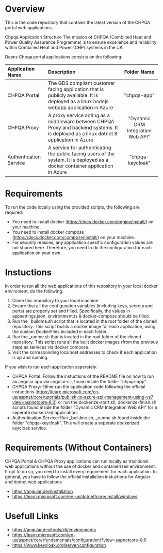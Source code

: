 # Overview
This is the code repository that contains the latest version of the CHPQA portal web applications.

Chpqa Application Structure
The mission of CHPQA (Combined Heat and Power Quality Assurance Programme) is to ensure excellence and reliability within Combined Heat and Power (CHP) systems in the UK.

Desnz Chpqa portal applications consists on the following:

| Application Name        | Description           | Folder Name  |
| :------------- |:-------------| :-----:|
| CHPQA Portal     | The GDS compliant customer facing application that is publicly available. It is deployed as a linux nodejs webapp application in Azure | "chpqa-app" |
| CHPQA Proxy      | A proxy service acting as a middleware between CHPQA Proxy and backend systems. It is deployed as a linux dotnet 8 application in Azure      |   "Dynamic CRM Integration Web API"|
| Authentication Service | A service for authenticating the public facing users of the system. It is deployed as a docker container application in Azure    |   "chpqa-keycloak" |

# Requirements

To run the code locally using the provided scripts, the following are required:
- You need to install docker (https://docs.docker.com/engine/install/) on your machine. 
- You need to install docker compose (https://docs.docker.com/compose/install/) on your machine.
- For security reasons, any application specific configuration values are not shared here. Therefore, you need to do the configuration for each application on your own.

# Instuctions
In order to run all the web applications of this repository in your local docker enviroment, do the following:

1. Clone this repository to your local machine
2. Ensure that all the configuration variables (including keys, secrets and ports) are properly set and filled. Specifically, the values in appsettings.json, environment.ts & docker-compose should be filled.
3. Run the _buildme.sh script that is located in the root folder of the cloned repository. This script builds a docker image for each application, using the custom DockerFiles included in each folder.
4. Run the _runme.sh that is located in the root folder of the cloned repository. This script runs all the built docker images (from the previous step) as services via docker compose.
5. Visit the corresponding localhost addresses to check if each application is up and running.

If you wish to run each application seperately:
- CHPQA Portal: Follow the instuctions of the README file on how to run an angular app via angular-cli, found inside the folder "chpqa-app".
- CHPQA Proxy: Either run the application code following the official instuctions (https://learn.microsoft.com/en-us/aspnet/core/tutorials/publish-to-azure-api-management-using-vs?view=aspnetcore-8.0)
  or run the dockerize-start.sh, dockerize-finish.sh scripts found inside the folder "Dynamic CRM Integration Web API" for a seperate dockerized application.
- Authentication Service: Run _buildme.sh, _runme.sh found inside the folder "chpqa-keycloak". This will create a seperate dockerized keycloak service.

# Requirements (Without Containers)

CHPQA Portal & CHPQA Proxy applications can run locally as traditional web applications without the use of docker and containerized environment. 
If opt to do so, you need to install every requirement for each application. In general, you have to follow the official installation instuctions for Angular and dotnet web applications 
- https://angular.dev/installation
- https://learn.microsoft.com/en-us/dotnet/core/install/windows


# Usefull Links
- https://angular.dev/tools/cli/environments
- https://learn.microsoft.com/en-us/aspnet/core/fundamentals/configuration/?view=aspnetcore-8.0 
- https://www.keycloak.org/server/configuration
